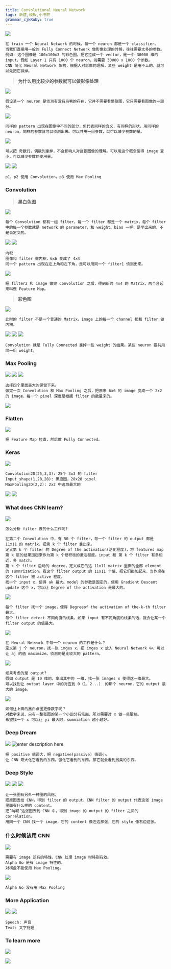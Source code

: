 ```yaml
---
title: Convolutional Neural Network
tags: 新建,模板,小书匠
grammar_cjkRuby: true
---
```


![](./images/1577706124297.png)
```
在 train 一个 Neural Network 的时候，每一个 neuron 都是一个 classifier。
当我们直接用一般的 Fully Connect Network 做影像处理的时候，往往需要太多的参数。
例如: 这个图像是 100x100x3 的彩色图，把它拉成一个 vector，是一个 30000 维的 input，假如 Layer 1 只有 1000 个 neuron，则需要 30000 x 1000 个参数。
CNN 简化 Neural Network 架构，根据人对影像的理解，某些 weight 是用不上的，就可以先把它抹掉。
```

> **为什么用比较少的参数就可以做影像处理**

![](./images/1577706425906.png)
```
假设某一个 neuron 是侦测有没有鸟嘴的存在，它并不需要看整张图，它只需要看图像的一部分。
```
![](./images/1577707768900.png)
```
同样的 pattern 出现在图像中不同的部分，但代表同样的含义，有同样的形状，用同样的 neuron，同样的参数就可以侦测出来。可以共用一组参数，就可以减少参数的量。
```
![](./images/1577707935904.png)
```
可以把 奇数行，偶数列拿掉，不会影响人对这张图像的理解。可以用这个概念使得 image 变小，可以减少参数的使用量。
```

![](./images/1577708224228.png)
![](./images/1577708542651.png)
```
p1、p2 使用 Convolution，p3 使用 Max Pooling
```

### Convolution

> **黑白色图**

![](./images/1577709227692.png)
```
每个 Convolution 都有一组 filter，每一个 filter 都是一个 matrix，每个 filter 中的每一个参数就是 network 的 parameter，和 weight、bias 一样，是学出来的，不是自定义的。
```
![](./images/1577709484463.png)
![](./images/1577709595771.png)
```
内积
图像和 filter 做内积，6x6 变成了 4x4
同一个 pattern 出现在左上角和左下角，是可以用同一个 filter1 侦测出来。
```

![](./images/1577710002691.png)
```
把 filter2 和 image 做完 Convolution 之后，得到新的 4x4 的 Matrix，两个合起来叫做 Feature Map。
```
> **彩色图**

![](./images/1577710263463.png)
```
此时的 filter 不是一个普通的 Matrix，image 上的每一个 channel 都和 filter 做内积。
```

![](./images/1577710395561.png)
![](./images/1577710786110.png)
![](./images/1577711050466.png)
```
Convolution 就是 Fully Connected 拿掉一些 weight 的结果。某些 neuron 要共用同一组 weight。
```

### Max Pooling

![](./images/1577711167135.png)
![](./images/1577711235774.png)
![](./images/1577711454497.png)
```
选择四个里面最大的保留下来。
做完一次 Convolution 和 Max Pooling 之后，把原来 6x6 的 image 变成一个 2x2 的 image，每一个 pixel 深度是根据 filter 的数量来的。
```
![](./images/1577711602557.png)

### Flatten

![](./images/1577711688956.png)
```
把 Feature Map 拉直，然后做 Fully Connected。
```

### Keras

![](./images/1577715321038.png)
```
Convolution2D(25,3,3): 25个 3x3 的 filter
Input_shape(1,28,28): 黑度图，28x28 pixel
MaxPooling2D(2,2): 2x2 中选取最大的
```
![](./images/1577715708318.png)
![](./images/1577716206629.png)


### What does CNN learn?

![](./images/1577718579911.png)
```
怎么分析 filter 做的什么工作呢?

在第二个 Convolution 中，有 50 个 filter，每一个 filter 的 output 都是 11x11 的 matrix，把第 k 个 filter 拿出来。
定义第 k 个 filter 的 Degree of the activation(活化程度)，将 features map 第 k 层的结果加起来作为第 k 个卷积核的激活程度。input 和 第 k 个 filter 有多相近，多 match。
第 k 个 filter 启动的 degree，定义成它的这 11x11 matrix 里面的全部 element 的 summrization。看这个 filter output 的 11x11 个值，把它们都加起来，当作现在这个 filter 被 active 程度。
找一个 input x，使得 ak 最大。model 的参数是固定的，使用 Gradient Descent update 这个 x，可以让 Degree of the activation 是最大的。
```

![](./images/1577718870435.png)
```
每个 filter 找一个 image，使得 Degreeof the activation of the-k-th filter最大。
每个 filter detect 不同角度的线条，如果 input 有不同角度的线条的话，就会让某一个 filter output 的值最大。
```

![](./images/1577719670443.png)
```
在 Neural Network 中每一个 neuron 的工作是什么？
定义第 j 个 neuron，找一张 imges x，把 imges x 放入 Neural Network 中，可以让 aj 的值 maximize。侦测的是比较大的 pattern。
```

![](./images/1577720209032.png)
```
如果考虑的是 output?
假如 output 是 10 维的，拿出其中的 一维，找一张 images x 使得这一维最大。
可以找到让 output layer 中的对应到 0（1，2...） 的那个 neuron，它的 output 最大的 image。
```

![](./images/1577720897138.png)
```
如何让上面的黑白点图更像数字呢？
对数字来说，只有一整张图的某一个小部分有笔画，所以需要对 x 做一些限制。
希望找一个 x 可以让 yi 最大时，summiation 越小越好。
```

### Deep Dream

![](./images/1577721265173.png)
![enter description here](./images/1577721300942.png)
```
把 positive 值调大，把 negative(passive) 值调小。
让 CNN 夸大化它看到的东西。强化它看到的东西，那它就会看到另类的东西。
```
### Deep Style

![](./images/1577721480185.png)
![](./images/1577721498871.png)
![](./images/1577722037883.png)
```
让一张图有另外一种图的风格。
把原图丢给 CNN，得到 filter 的 output，CNN filter 的 output 代表这张 image 里面有什么样的 content。
把‘呐喊’这张图丢到 CNN 中，得到 image 的 output 的 filter 之间的 correlation。
用同一个 CNN 找一个 image，它的 content 像左边那张，它的 style 像右边这张。
```

### 什么时候该用 CNN

![](./images/1577722468391.png)
```
需要有 image 该有的特性，CNN 处理 image 时特别有效。
Alpha Go 是有 image 特性的。
对棋盘不能使用 Max Pooling。
```
![](./images/1577724138071.png)
```
Alpha Go 没有用 Max Pooling
```

### More Application
![](./images/1577724585241.png)
![](./images/1577724858229.png)
```
Speech: 声音
Text: 文字处理
```
### To learn more

![](./images/1577724913861.png)

![](./images/1577724956266.png)